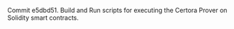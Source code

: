 Commit e5dbd51.                    Build and Run scripts for executing the Certora Prover on Solidity smart contracts.